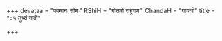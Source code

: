 +++
devataa = "पवमानः सोमः"
RShiH = "गोतमो राहूगणः"
ChandaH = "गायत्री"
title = "०५ तुभ्यं गावो"

+++
